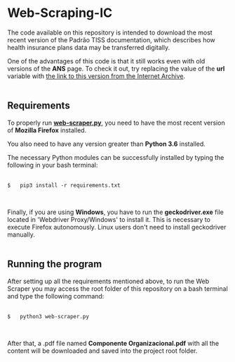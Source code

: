 # Web-Scraping-IC
The code available on this repository is intended to download the most recent version of the Padrão TISS documentation, which describes how health insurance plans data may be transferred digitally.<br />

One of the advantages of this code is that it still works even with old versions of the **ANS** page. To check it out, try replacing the value of the **url** variable with [the link to this version from the Internet Archive](https://web.archive.org/web/20190717200124/http://www.ans.gov.br/prestadores/tiss-troca-de-informacao-de-saude-suplementar).<br /> 
<br />
## Requirements
To properly run [**web-scraper.py**](https://github.com/victoraavila/Web-Scraping-IC/blob/main/web-scraper.py), you need to have the most recent version of **Mozilla Firefox** installed.<br />

You also need to have any version greater than **Python 3.6** installed.

The necessary Python modules can be successfully installed by typing the following in your bash terminal: <br />
<br />
```
$   pip3 install -r requirements.txt
```
<br />

Finally, if you are using **Windows**, you have to run the **geckodriver.exe** file located in 'Webdriver Proxy/Windows' to install it. This is necessary to execute Firefox autonomously. Linux users don't need to install geckodriver manually.<br />
<br />
## Running the program
After setting up all the requirements mentioned above, to run the Web Scraper you may access the root folder of this repository on a bash terminal and type the following command:<br />
<br />
```
$   python3 web-scraper.py
```
<br />

After that, a .pdf file named **Componente Organizacional.pdf** with all the content will be downloaded and saved into the project root folder.
